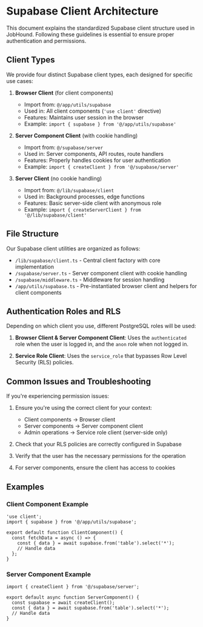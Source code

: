 # Supabase Client Architecture

This document explains the standardized Supabase client structure used in JobHound. Following these guidelines is essential to ensure proper authentication and permissions.

## Client Types

We provide four distinct Supabase client types, each designed for specific use cases:

1. **Browser Client** (for client components)
   - Import from: `@/app/utils/supabase`
   - Used in: All client components (`'use client'` directive)
   - Features: Maintains user session in the browser
   - Example: `import { supabase } from '@/app/utils/supabase'`

2. **Server Component Client** (with cookie handling)
   - Import from: `@/supabase/server`
   - Used in: Server components, API routes, route handlers
   - Features: Properly handles cookies for user authentication
   - Example: `import { createClient } from '@/supabase/server'`

3. **Server Client** (no cookie handling)
   - Import from: `@/lib/supabase/client`
   - Used in: Background processes, edge functions
   - Features: Basic server-side client with anonymous role
   - Example: `import { createServerClient } from '@/lib/supabase/client'`

## File Structure

Our Supabase client utilities are organized as follows:

- `/lib/supabase/client.ts` - Central client factory with core implementation
- `/supabase/server.ts` - Server component client with cookie handling
- `/supabase/middleware.ts` - Middleware for session handling
- `/app/utils/supabase.ts` - Pre-instantiated browser client and helpers for client components

## Authentication Roles and RLS

Depending on which client you use, different PostgreSQL roles will be used:

1. **Browser Client & Server Component Client**: Uses the `authenticated` role when the user is logged in, and the `anon` role when not logged in.

2. **Service Role Client**: Uses the `service_role` that bypasses Row Level Security (RLS) policies.

## Common Issues and Troubleshooting

If you're experiencing permission issues:

1. Ensure you're using the correct client for your context:
   - Client components → Browser client
   - Server components → Server component client
   - Admin operations → Service role client (server-side only)

2. Check that your RLS policies are correctly configured in Supabase

3. Verify that the user has the necessary permissions for the operation

4. For server components, ensure the client has access to cookies

## Examples

### Client Component Example
```tsx
'use client';
import { supabase } from '@/app/utils/supabase';

export default function ClientComponent() {
  const fetchData = async () => {
    const { data } = await supabase.from('table').select('*');
    // Handle data
  };
}
```

### Server Component Example
```tsx
import { createClient } from '@/supabase/server';

export default async function ServerComponent() {
  const supabase = await createClient();
  const { data } = await supabase.from('table').select('*');
  // Handle data
}
```